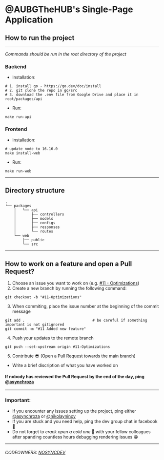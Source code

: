# @AUBGTheHUB's Single-Page Application

## How to run the project
---
<em>Commands should be run in the root directory of the project</em>

### Backend
* Installation: 
```shell
# 1. install go - https://go.dev/doc/install
# 2. git clone the repo in go/src
# 3. download the .env file from Google Drive and place it in root/packages/api
```

* Run:
```shell
make run-api
```


### Frontend 
* Installation: 
```shell
# update node to 16.16.0
make install-web
```

* Run:
```shell
make run-web
```

--- 
## Directory structure
```
.
└── packages
    │   └── api
    │       ├── controllers
    │       ├── models
    │       ├── configs
    │       ├── responses
    │       └── routes
    └── web
        ├── public
        └── src
```
---
## How to work on a feature and open a Pull Request?
1. Choose an issue you want to work on (e.g. [#11 - Optimizations](https://github.com/AUBGTheHUB/spa-website-2022/issues/11))
2. Create a new branch by running the following command:
```shell
git checkout -b "#11-Optimizations"
```
3. When commiting, place the issue number at the beginning of the commit message
```shell
git add .                               # be careful if something important is not gitignored
git commit -m "#11 Added new feature"
```
4. Push your updates to the remote branch 
```
git push --set-upstream origin #11-Optimizations
```
5. Contribute 😎 (Open a Pull Request towards the main branch)
- Write a brief discription of what you have worked on  

#### If nobody has reviewed the Pull Request by the end of the day, ping [@asynchroza](https://github.com/asynchroza)

---
### Important: 
* If you encounter any issues setting up the project, ping either [@asynchroza](https://github.com/asynchroza) or [@nikolayninov](https://github.com/nikolayninov)
* If you are stuck and you need help, ping the dev group chat in facebook 🤼
* Do not forget to <em>crack open a cold one</em> 🍻 with your fellow colleagues after spanding countless hours debugging rendering issues 😁

---
###### CODEOWNERS: [NOSYNCDEV](https://github.com/orgs/AUBGTheHUB/teams/nosyncdev)